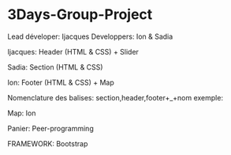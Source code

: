 # 3Days-Group-Project

Lead déveloper: Ijacques 
Developpers: Ion & Sadia

Ijacques: Header (HTML & CSS) + Slider

Sadia: Section (HTML & CSS)

Ion: Footer (HTML & CSS) + Map

Nomenclature des balises: section,header,footer+_+nom exemple: <div class="section_menu">

Map: Ion

Panier: Peer-programming 

FRAMEWORK: Bootstrap
